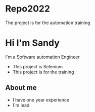 # Repo2022
The project is for the automation training

# Hi I'm Sandy 
I'm a Software automation Engineer

- This project is Selenium
- This project is for the training 

## About me 
- I have one year experience
- I´m lead   





